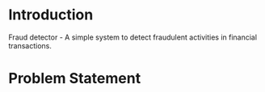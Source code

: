 # Introduction
Fraud detector - A  simple system to detect fraudulent activities in financial transactions.

# Problem Statement
